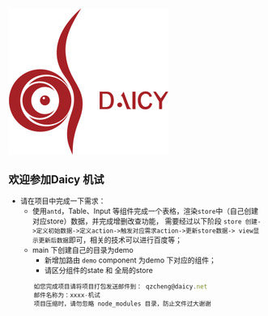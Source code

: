 ![mahua](./img/daicy.png)
## 欢迎参加Daicy 机试
 * 请在项目中完成一下需求：
     *  使用`antd`，Table、Input 等组件完成一个表格，渲染`store`中（自己创建对应store）数据，并完成增删改查功能，
                 需要经过以下阶段  `store 创建->定义初始数据->定义action->触发对应需求action->更新store数据-> view显示更新后数据`即可，相关的技术可以进行百度等；
     * main 下创建自己的目录为demo
        * 新增加路由  `demo` component 为demo 下对应的组件；
        * 请区分组件的state 和 全局的store
 ```javascript
        如您完成项目请将项目打包发送邮件到： qzcheng@daicy.net
        邮件名称为：xxxx-机试 
        项目压缩时，请勿忽略 node_modules 目录，防止文件过大谢谢
 ```
